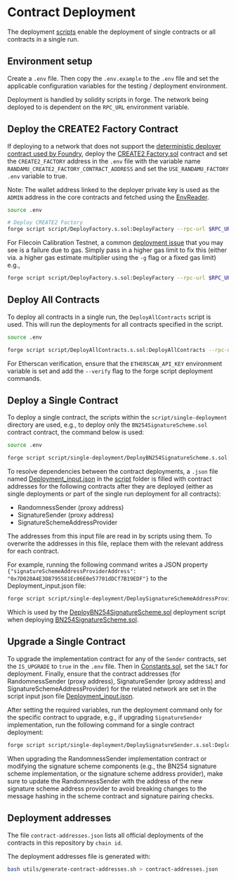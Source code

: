 # Contract Deployment

The deployment [scripts](script) enable the deployment of single contracts or all contracts in a single run.

## Environment setup

Create a `.env` file. Then copy the `.env.example` to the `.env` file and set the applicable configuration variables for the testing / deployment environment.

Deployment is handled by solidity scripts in forge. The network being deployed to is dependent on the `RPC_URL` environment variable.

## Deploy the CREATE2 Factory Contract

If deploying to a network that does not support the [deterministic deployer contract used by Foundry](https://book.getfoundry.sh/guides/deterministic-deployments-using-create2), deploy the [CREATE2 Factory.sol](src/factory/Factory.sol) contract and set the `CREATE2_FACTORY` address in the `.env` file with the variable name `RANDAMU_CREATE2_FACTORY_CONTRACT_ADDRESS` and set the `USE_RANDAMU_FACTORY` `.env` variable to true. 

Note: The wallet address linked to the deployer private key is used as the `ADMIN` address in the core contracts and fetched using the [EnvReader](script/utils/EnvReader.sol).


```sh
source .env

# Deploy CREATE2 Factory
forge script script/DeployFactory.s.sol:DeployFactory --rpc-url $RPC_URL --private-key $PRIVATE_KEY --broadcast --slow
```

For Filecoin Calibration Testnet, a common [deployment issue](https://github.com/filecoin-project/fevm-foundry-kit) that you may see is a failure due to gas. Simply pass in a higher gas limit to fix this (either via. a higher gas estimate multiplier using the `-g` flag or a fixed gas limit) e.g.,

```sh
forge script script/DeployFactory.s.sol:DeployFactory --rpc-url $RPC_URL --private-key $PRIVATE_KEY --broadcast --slow -g 10000
```

## Deploy All Contracts

To deploy all contracts in a single run, the `DeployAllContracts` script is used. This will run the deployments for all contracts specified in the script.
```sh
source .env

forge script script/DeployAllContracts.s.sol:DeployAllContracts --rpc-url $RPC_URL --private-key $PRIVATE_KEY --broadcast --slow
```

For Etherscan verification, ensure that the `ETHERSCAN_API_KEY` environment variable is set and add the `--verify` flag to the forge script deployment commands.

## Deploy a Single Contract

To deploy a single contract, the scripts within the `script/single-deployment` directory are used, e.g., to deploy only the `BN254SignatureScheme.sol` contract contract, the command below is used:

```sh
source .env

forge script script/single-deployment/DeployBN254SignatureScheme.s.sol:DeployBN254SignatureScheme --rpc-url $RPC_URL --private-key $PRIVATE_KEY --broadcast --slow
```

To resolve dependencies between the contract deployments, a `.json` file named [Deployment_input.json](script/json/Deployment_input.json) in the [script](script) folder is filled with contract addresses for the following contracts after they are deployed (either as single deployments or part of the single run deployment for all contracts):
* RandomnessSender (proxy address)
* SignatureSender (proxy address)
* SignatureSchemeAddressProvider

The addresses from this input file are read in by scripts using them. To overwrite the addresses in this file, replace them with the relevant address for each contract.

For example, running the following command writes a JSON property `{"signatureSchemeAddressProviderAddress": "0x7D020A4E3D8795581Ec06E0e57701dDCf7B19EDF"}` to the Deployment_input.json file:

```bash
forge script script/single-deployment/DeploySignatureSchemeAddressProvider.s.sol:DeploySignatureSchemeAddressProvider --rpc-url $RPC_URL --private-key $PRIVATE_KEY --broadcast --slow
```

Which is used by the [DeployBN254SignatureScheme.sol](script/single-deployment/DeployBN254SignatureScheme.s.sol) deployment script when deploying [BN254SignatureScheme.sol](src/signature-schemes/BN254SignatureScheme.sol).


## Upgrade a Single Contract

To upgrade the implementation contract for any of the `Sender` contracts, set the `IS_UPGRADE` to `true` in the `.env` file. Then in [Constants.sol](script/libraries/Constants.sol), set the `SALT` for deployment. Finally, ensure that the contract addresses (for RandomnessSender (proxy address), SignatureSender (proxy address) and SignatureSchemeAddressProvider) for the related network are set in the script input json file [Deployment_input.json](json/Deployment_input.json). 

After setting the required variables, run the deployment command only for the specific contract to upgrade, e.g., if upgrading `SignatureSender` implementation, run the following command for a single contract deployment:

```bash
forge script script/single-deployment/DeploySignatureSender.s.sol:DeploySignatureSender --rpc-url $RPC_URL --private-key $PRIVATE_KEY --broadcast --slow
```

When upgrading the RandomnessSender implementation contract or modifying the signature scheme components (e.g., the BN254 signature scheme implementation, or the signature scheme address provider), make sure to update the RandomnessSender with the address of the new signature scheme address provider to avoid breaking changes to the message hashing in the scheme contract and signature pairing checks.


## Deployment addresses

The file `contract-addresses.json` lists all official deployments of the contracts in this repository by `chain id`.

The deployment addresses file is generated with:

```sh
bash utils/generate-contract-addresses.sh > contract-addresses.json
```
